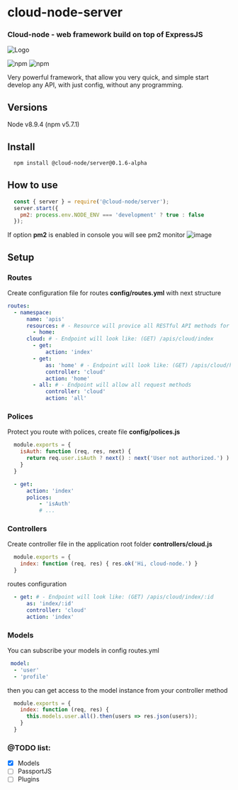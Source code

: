 # cloud-node-server
### Cloud-node - web framework build on top of ExpressJS
![Logo](https://rawgit.com/alexmarch/cloud-node/master/assets/logo-v0.1.svg)

![npm](https://img.shields.io/npm/l/express.svg)
![npm](https://img.shields.io/npm/v/npm.svg)

Very powerful framework, that allow you very quick, and simple start develop any API, with just config, without any programming. 

## Versions
Node v8.9.4 (npm v5.7.1)

## Install
```bash
  npm install @cloud-node/server@0.1.6-alpha
```
## How to use
```javascript
  const { server } = require('@cloud-node/server');
  server.start({
    pm2: process.env.NODE_ENV === 'development' ? true : false
  });
```
If option **pm2** is enabled in console you will see pm2 monitor
![image](https://i.imgur.com/vXp5hI7.png|100)
## Setup
### Routes
Create configuration file for routes **config/routes.yml** with next structure
```yml
routes:
  - namespace:
      name: 'apis'
      resources: # - Resource will provice all RESTful API methods for controller home
        - home:
      cloud: # - Endpoint will look like: (GET) /apis/cloud/index
        - get:
            action: 'index'
        - get:
            as: 'home' # - Endpoint will look like: (GET) /apis/cloud/home
            controller: 'cloud'
            action: 'home'
        - all: # - Endpoint will allow all request methods
            controller: 'cloud'
            action: 'all'
```
### Polices
Protect you route with polices, create file **config/polices.js**
```javascript
  module.exports = {
    isAuth: function (req, res, next) {
      return req.user.isAuth ? next() : next('User not authorized.') ) // Checking if user authorized
    }
  }
```
```yaml
  - get:
      action: 'index'
      polices:
          - 'isAuth'
          # ...
```
### Controllers
Create controller file in the application root folder **controllers/cloud.js**
```javascript
  module.exports = {
    index: function (req, res) { res.ok('Hi, cloud-node.') }
  }
```
routes configuration
```yaml
  - get: # - Endpoint will look like: (GET) /apis/cloud/index/:id
      as: 'index/:id'
      controller: 'cloud'
      action: 'index'
```
### Models
You can subscribe your models in config routes.yml
```yaml
 model: 
  - 'user'
  - 'profile'
```
then you can get access to the model instance from your controller method
```javascript
  module.exports = {
    index: function (req, res) { 
      this.models.user.all().then(users => res.json(users));
    }
  }
```
### @TODO list:
- [x] Models
- [ ] PassportJS
- [ ] Plugins
